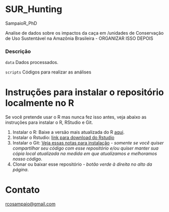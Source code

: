 # SUR_Hunting
SampaioR_PhD

Analise de dados sobre os impactos da caça em /unidades de Conservação de Uso Sustentável na Amazônia Brasileira - ORGANIZAR ISSO DEPOIS


### Descrição
```data``` Dados processados.

```scripts``` Códigos para realizar as análises

# Instruções para instalar o repositório localmente no R
Se você pretende usar o R mas nunca fez isso antes, veja abaixo as instruções para instalar o R, RStudio e Git.
1. Instalar o R: Baixe a versão mais atualizada do R [aqui](https://cran.rstudio.com).
2. Instalar o Rstudio: [link para download do Rstudio](https://www.rstudio.com/products/rstudio/download/)
3. Instalar o Git: [Veja essas notas para instalação](https://support.rstudio.com/hc/en-us/articles/200532077-Version-Control-with-Git-and-SVN) -  _somente se você quiser compartilhar seu código com esse repositório e/ou quiser manter sua cópia local atualizada na medida em que atualizamos e melhoramos nosso código_.
4. Clonar ou baixar esse repositório - _botão verde à direita no alto da página_.


# Contato
<rcosampaio@gmail.com>

